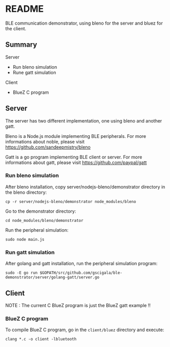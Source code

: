 README
======

BLE communication demonstrator, using bleno for the server and bluez for the client.

Summary
-------

Server

- Run bleno simulation
- Rune gatt simulation

Client

- BlueZ C program

Server
------

The server has two different implementation, one using bleno and another gatt.

Bleno is a Node.js module implementing BLE peripherals. For more informations about noble, please visit https://github.com/sandeepmistry/bleno

Gatt is a go program implementing BLE client or server. For more informations about gatt, please visit https://github.com/paypal/gatt

### Run bleno simulation

After bleno installation, copy server/nodejs-bleno/demonstrator directory in the bleno directory:

`cp -r server/nodejs-bleno/demonstrator node_modules/bleno`

Go to the demonstrator directory:

`cd node_modules/bleno/demonstrator`

Run the peripheral simulation:

`sudo node main.js`

### Run gatt simulation

After golang and gatt installation, run the peripheral simulation program:

`sudo -E go run $GOPATH/src/github.com/gscigala/ble-demonstrator/server/golang-gatt/server.go`

Client
------

NOTE : The current C BlueZ program is just the BlueZ gatt example !!

### BlueZ C program

To compile BlueZ C program, go in the `client/bluez` directory and execute:

`clang *.c -o client -lbluetooth`
